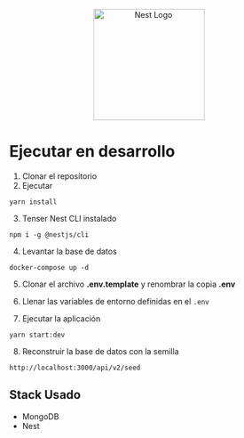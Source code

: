 <p align="center">
  <a href="http://nestjs.com/" target="blank"><img src="https://nestjs.com/img/logo-small.svg" width="200" alt="Nest Logo" /></a>
</p>

# Ejecutar en desarrollo

1. Clonar el repositorio
2. Ejecutar
```
yarn install
```

3. Tenser Nest CLI instalado 
```
npm i -g @nestjs/cli
```

4. Levantar la base de datos
```
docker-compose up -d
```

5. Clonar el archivo __.env.template__ y renombrar la copia __.env__

6. Llenar las variables de entorno definidas en el ```.env```

7. Ejecutar la aplicación
```
yarn start:dev
```

8. Reconstruir la base de datos con la semilla 
```
http://localhost:3000/api/v2/seed
```

## Stack Usado
* MongoDB
* Nest